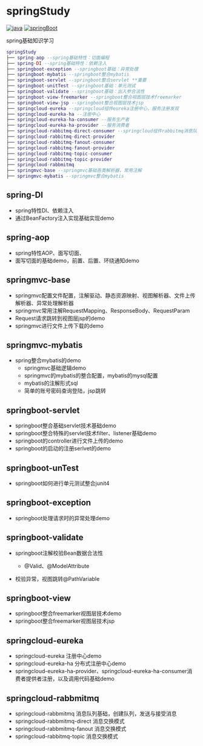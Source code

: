 # springStudy

[![java](https://img.shields.io/badge/JAVA-1.8+-green.svg)](#springcloud-eureka)  [![springBoot](https://img.shields.io/badge/apache-springboot-green.svg)](#springcloud-rabbmitmq)

spring基础知识学习

~~~lua
springStudy
├── spring-aop --spring基础特性：切面编程
├── spring-DI --spring基础特性：依赖注入
├── springboot-exception --springboot基础：异常处理
├── springboot-mybatis --springboot整合mybatis
├── springboot-servlet --springboot整合servlet **重要
├── springboot-unitTest --springboot基础：单元测试
├── springboot-validate --springboot基础：出入参合法性
├── springboot-view-freemarker --springboot整合视图层技术freemarker
├── springboot-view-jsp --springboot整合视图层技术jsp
├── springcloud-eureka --springcloud组件eureka注册中心，服务注册发现
├── springcloud-eureka-ha --注册中心
├── springcloud-eureka-ha-consumer --服务生产者
├── springcloud-eureka-ha-provider --服务消费者
├── springcloud-rabbitmq-direct-consumer --springcloud组件rabbitmq消息队列
├── springcloud-rabbitmq-direct-provider
├── springcloud-rabbitmq-fanout-consumer
├── springcloud-rabbitmq-fanout-provider
├── springcloud-rabbitmq-topic-consumer
├── springcloud-rabbitmq-topic-provider
├── springcloud-rabbmitmq
├── springmvc-base --springmvc基础各类解析器，常用注解
├── springmvc-mybatis --springmvc整合mybatis
~~~



## spring-DI

* spring特性DI、依赖注入
* 通过BeanFactory注入实现基础实现demo

## spring-aop

* spring特性AOP、面写切面、
* 面写切面的基础demo，前置、后置、环绕通知demo

## springmvc-base

- springmvc配置文件配置，注解驱动、静态资源映射、视图解析器、文件上传解析器、异常处理解析器
- springmvc常用注解RequestMapping、ResponseBody、RequestParam
- Request请求跳转到视图层jsp的demo
- springmvc进行文件上传下载的demo

## springmvc-mybatis

- spring整合mybatis的demo
  - springmvc基础逻辑demo
  - springmvc的mybatis的整合配置，mybatis的mysql配置
  - mybatis的注解形式sql
  - 简单的账号密码查询登陆，jsp跳转

## springboot-servlet

- springboot整合基础servlet技术基础demo
- springboot整合特殊的servlet技术filter、listener基础demo
- springboot的controller进行文件上传的demo
- springboot的启动的注册serlvet的demo

## springboot-unTest

- springboot如何进行单元测试整合junit4

## springboot-exception 

* springboot处理请求时的异常处理demo

## springboot-validate

* springboot注解校验Bean数据合法性
  * @Valid、@ModelAttribute

* 校验异常，视图跳转@PathVariable

## springboot-view

* springboot整合freemarker视图层技术demo
* springboot整合freemarker视图层技术jsp

## springcloud-eureka

* springcloud-eureka 注册中心demo
* springcloud-eureka-ha 分布式注册中心demo
* springcloud-eureka-ha-provider、springcloud-eureka-ha-consumer消费者提供者注册，以及调用代码基础demo

## springcloud-rabbmitmq

* springcloud-rabbmitmq 消息队列基础，创建队列，发送与接受消息
* springcloud-rabbmitmq-direct 消息交换模式
* springcloud-rabbmitmq-fanout 消息交换模式
* springcloud-rabbitmq-topic 消息交换模式
